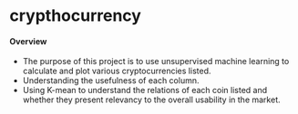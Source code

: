 # crypthocurrency
#### Overview
* The purpose of this project is to use unsupervised machine learning to calculate and plot various cryptocurrencies listed.
* Understanding the usefulness of each column.
* Using K-mean to understand the relations of each coin listed and whether they present relevancy to the overall usability in the market.
